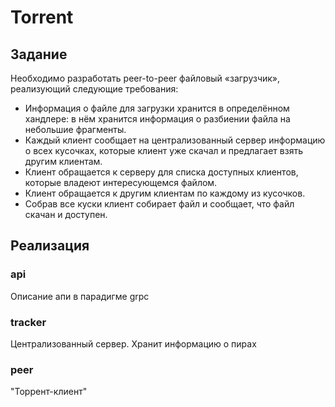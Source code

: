 # Torrent
## Задание
Необходимо разработать peer-to-peer файловый «загрузчик», реализующий следующие требования:

- Информация о файле для загрузки хранится в определённом хандлере: в нём хранится информация о разбиении файла на небольшие фрагменты.
- Каждый клиент сообщает на централизованный сервер информацию о всех кусочках, которые клиент уже скачал и предлагает взять другим клиентам.
- Клиент обращается к серверу для списка доступных клиентов, которые владеют интересующемся файлом.
- Клиент обращается к другим клиентам по каждому из кусочков.
- Собрав все куски клиент собирает файл и сообщает, что файл скачан и доступен.

## Реализация

### api 
Описание апи в парадигме grpc

### tracker
Централизованный сервер. Хранит информацию о пирах

### peer
"Торрент-клиент" 
